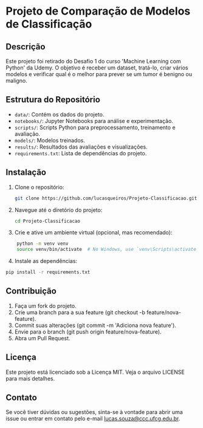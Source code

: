 # Projeto de Comparação de Modelos de Classificação

## Descrição
Este projeto foi retirado do Desafio 1 do curso 'Machine Learning com Python' da Udemy. O objetivo é receber um dataset, tratá-lo, criar vários modelos e verificar qual é o melhor para prever se um tumor é benigno ou maligno.

## Estrutura do Repositório
- `data/`: Contém os dados do projeto.
- `notebooks/`: Jupyter Notebooks para análise e experimentação.
- `scripts/`: Scripts Python para preprocessamento, treinamento e avaliação.
- `models/`: Modelos treinados.
- `results/`: Resultados das avaliações e visualizações.
- `requirements.txt`: Lista de dependências do projeto.

## Instalação
1. Clone o repositório:
   ```sh
   git clone https://github.com/lucasqueiros/Projeto-Classificacao.git
   ```
2. Navegue até o diretório do projeto:
    ```sh
    cd Projeto-Classificacao
    ```
3. Crie e ative um ambiente virtual (opcional, mas recomendado):
```sh
    python -m venv venv
    source venv/bin/activate  # No Windows, use `venv\Scripts\activate`
```
4. Instale as dependências:
```sh
pip install -r requirements.txt
```

## Contribuição
1. Faça um fork do projeto.
2. Crie uma branch para a sua feature (git checkout -b feature/nova-feature).
3. Commit suas alterações (git commit -m 'Adiciona nova feature').
4. Envie para o branch (git push origin feature/nova-feature).
5. Abra um Pull Request.

## Licença
Este projeto está licenciado sob a Licença MIT. Veja o arquivo LICENSE para mais detalhes.

## Contato
Se você tiver dúvidas ou sugestões, sinta-se à vontade para abrir uma issue ou entrar em contato pelo e-mail lucas.souza@ccc.ufcg.edu.br.

